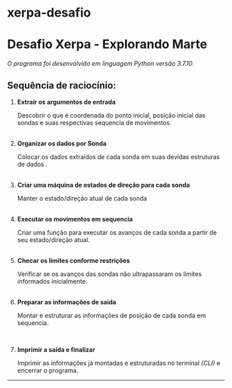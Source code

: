 # xerpa-desafio
<h1>Desafio Xerpa - Explorando Marte</h1>

_O programa foi desenvolvido em linguagem Python versão 3.7.10._

## Sequência de raciocínio:

1. **Extrair os argumentos de entrada**

	Descobrir o que é coordenada do ponto inicial, posição inicial das sondas e suas respectivas sequencia de movimentos.<br>
	<br>

2. **Organizar os dados por Sonda**

	Colocar os dados extraídos de cada sonda em suas devidas estruturas de dados .<br>
	<br>

3. **Criar uma máquina de estados de direção para cada sonda**
	
	Manter o estado/direção atual de cada sonda<br>
	<br>

4. **Executar os movimentos em sequencia**

	Criar uma função para executar os avanços de cada sonda a partir de seu estado/direção atual.<br>
	<br>

5. **Checar os limites conforme restrições**

	Verificar se os avanços das sondas não ultrapassaram os limites informados inicialmente.<br>
	<br>

6. **Preparar as informações de saída**

	Montar e estruturar as informações de posição de cada sonda em sequencia.<br>
<br>

7. **Imprimir a saída e finalizar**
	
	Imprimir as informações já montadas e estruturadas no terminal *(CLI)* e encerrar o programa.
	
***
